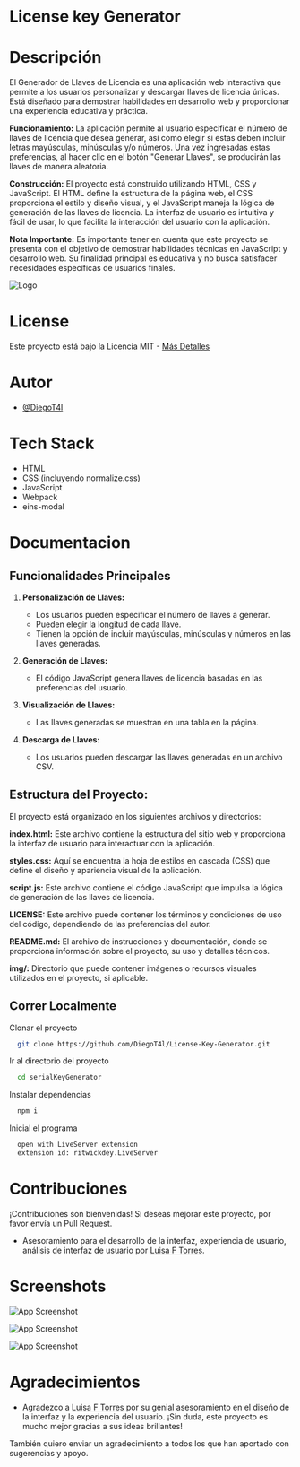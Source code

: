 
# License key Generator

# Descripción
El Generador de Llaves de Licencia es una aplicación web interactiva que permite a los usuarios personalizar y descargar llaves de licencia únicas. Está diseñado para demostrar habilidades en desarrollo web y proporcionar una experiencia educativa y práctica.

**Funcionamiento:**
La aplicación permite al usuario especificar el número de llaves de licencia que desea generar, así como elegir si estas deben incluir letras mayúsculas, minúsculas y/o números. Una vez ingresadas estas preferencias, al hacer clic en el botón "Generar Llaves", se producirán las llaves de manera aleatoria.

**Construcción:**
El proyecto está construido utilizando HTML, CSS y JavaScript. El HTML define la estructura de la página web, el CSS proporciona el estilo y diseño visual, y el JavaScript maneja la lógica de generación de las llaves de licencia. La interfaz de usuario es intuitiva y fácil de usar, lo que facilita la interacción del usuario con la aplicación.

**Nota Importante:**
Es importante tener en cuenta que este proyecto se presenta con el objetivo de demostrar habilidades técnicas en JavaScript y desarrollo web. Su finalidad principal es educativa y no busca satisfacer necesidades específicas de usuarios finales.


![Logo](https://cdn.discordapp.com/attachments/1123647915609555044/1163597207904207008/Diseno_sin_titulo_1.png?ex=65402758&is=652db258&hm=daf28b18257219aa20e6070724be98e407f431bf9a6ca3c23b9d6ffed4dec769&)


# License
Este proyecto está bajo la Licencia MIT - [Más Detalles](https://github.com/DiegoT4l/License-Key-Generator/blob/main/LICENSE)


# Autor

- [@DiegoT4l](https://www.github.com/diegot4l)
# Tech Stack

- HTML
- CSS (incluyendo normalize.css)
- JavaScript
- Webpack
- eins-modal
# Documentacion

## Funcionalidades Principales

1. **Personalización de Llaves:**
   - Los usuarios pueden especificar el número de llaves a generar.
   - Pueden elegir la longitud de cada llave.
   - Tienen la opción de incluir mayúsculas, minúsculas y números en las llaves generadas.

2. **Generación de Llaves:**
   - El código JavaScript genera llaves de licencia basadas en las preferencias del usuario.

3. **Visualización de Llaves:**
   - Las llaves generadas se muestran en una tabla en la página.

4. **Descarga de Llaves:**
   - Los usuarios pueden descargar las llaves generadas en un archivo CSV.

## Estructura del Proyecto:

El proyecto está organizado en los siguientes archivos y directorios:

**index.html:** Este archivo contiene la estructura del sitio web y proporciona la interfaz de usuario para interactuar con la aplicación.

**styles.css:** Aquí se encuentra la hoja de estilos en cascada (CSS) que define el diseño y apariencia visual de la aplicación.

**script.js:** Este archivo contiene el código JavaScript que impulsa la lógica de generación de las llaves de licencia.

**LICENSE:** Este archivo puede contener los términos y condiciones de uso del código, dependiendo de las preferencias del autor.

**README.md:** El archivo de instrucciones y documentación, donde se proporciona información sobre el proyecto, su uso y detalles técnicos.

**img/:** Directorio que puede contener imágenes o recursos visuales utilizados en el proyecto, si aplicable.




## Correr Localmente

Clonar el proyecto

```bash
  git clone https://github.com/DiegoT4l/License-Key-Generator.git
```

Ir al directorio del proyecto

```bash
  cd serialKeyGenerator
```

Instalar dependencias

```bash
  npm i
```

Inicial el programa

```bash
  open with LiveServer extension 
  extension id: ritwickdey.LiveServer
```


# Contribuciones
¡Contribuciones son bienvenidas! Si deseas mejorar este proyecto, por favor envía un Pull Request.

- Asesoramiento para el desarrollo de la interfaz, experiencia de usuario, análisis de interfaz de usuario por [Luisa F Torres](https://www.instagram.com/luisa.flt/).


# Screenshots

![App Screenshot](https://cdn.discordapp.com/attachments/1123647915609555044/1162956180033912943/serial-key-code.png?ex=653dd258&is=652b5d58&hm=9f969529f1e442f7656ed3ddbf8b30a58fa3ec1e7b68d553d0e53840c5b2d38f&)

![App Screenshot](https://cdn.discordapp.com/attachments/1123647915609555044/1162958637677949048/image.png?ex=653dd4a1&is=652b5fa1&hm=a1775bf0b3062505b19887f89516dc90e411b754c35b562608b3aa9b1012f94d&)

![App Screenshot](https://cdn.discordapp.com/attachments/1123647915609555044/1162961162133057596/image.png?ex=653dd6fb&is=652b61fb&hm=5b2bbf437a1f99901927e780547df9a7cda0189cf216caccef82b54974ce749d&)
# Agradecimientos

- Agradezco a [Luisa F Torres](#) por su genial asesoramiento en el diseño de la interfaz y la experiencia del usuario. ¡Sin duda, este proyecto es mucho mejor gracias a sus ideas brillantes!

También quiero enviar un agradecimiento a todos los que han aportado con sugerencias y apoyo.
